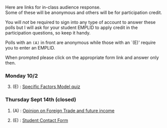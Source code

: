 <!-- 
.. title: Online responses
.. slug: online-responses
.. date: 2017-09-14 09:10:04 UTC-04:00
.. tags: 
.. category: 
.. link: 
.. description: 
.. type: text
-->

Here are links for in-class audience response.  
Some of these will be anonymous and others will be for participation credit. 

You will *not* be required to sign into any type of account to answer 
these polls but I will ask for your student EMPLID to apply credit in the
participation questions, so keep it handy. 
 
Polls with an `(A)` in front are anonymous while those with an `(E)' require
you to enter an EMPLID.


When prompted please click on the appropriate form link and answer only then.

### Monday 10/2

3. (E) : [Specific Factors Model quiz](https://goo.gl/forms/0uhOej7gpDosP6M02)

### Thursday Sept 14th (closed)

1. (A) : [Opinion on Foreign Trade and future income](https://goo.gl/forms/6PEm7INySFOJpFwJ2)
 
2. (E) : [Student Contact Form](https://goo.gl/forms/H8SZIMeewy8elBdW2)

